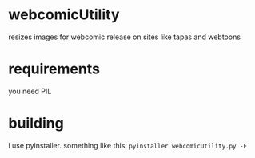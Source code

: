 # webcomicUtility
resizes images for webcomic release on sites like tapas and webtoons

# requirements
you need PIL

# building
i use pyinstaller. something like this:
`pyinstaller webcomicUtility.py -F`
